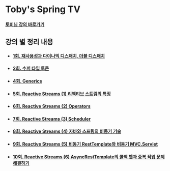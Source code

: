 # Toby's Spring TV
#### [토비님 강의 바로가기](https://www.youtube.com/playlist?list=PLv-xDnFD-nnmof-yoZQN8Fs2kVljIuFyC)

## 강의 별 정리 내용
- #### [1회. 재사용성과 다이나믹 디스패치, 더블 디스패치](./src/main/java/sun/lee/t1_first/README.md)
- #### [2회. 수퍼 타입 토큰](./src/main/java/sun/lee/t2_second/README.md)
- #### [4회. Generics](./src/main/java/sun/lee/t3_fourth/README.md)
- #### [5회. Reactive Streams (1) 리액티브 스트림의 특징](./src/main/java/sun/lee/t4_fifth/README.md)
- #### [6회. Reactive Streams (2) Operators](./src/main/java/sun/lee/t5_sixth/README.md)
- #### [7회. Reactive Streams (3) Scheduler](./src/main/java/sun/lee/t6_seventh/README.md)
- #### [8회. Reactive Streams (4) 자바와 스프링의 비동기 기술](./src/main/java/sun/lee/t7_eighth/README.md)
- #### [9회. Reactive Streams (5) 비동기 RestTemplate와 비동기 MVC.Servlet](./src/main/java/sun/lee/t8_nineth/README.md)
- #### [10회. Reactive Streams (6) AsyncRestTemplate의 콜백 헬과 중복 작업 문제 해결하기](./src/main/java/sun/lee/t9_tenth/README.md)